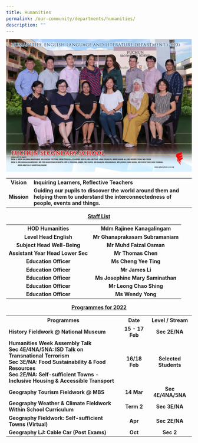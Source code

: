 ```yaml
---
title: Humanities
permalink: /our-community/departments/humanities/
description: ""
---
```

<img src="/images/Dept%202023/humanities,%20english%20language%20and%20literature%20department%201.jpg">
<table>
<tbody>
<tr>
<td style="text-align: center;"><strong>Vision</strong></td>
<td><strong>Inquiring Learners, Reflective Teachers</strong></td>
</tr>
<tr>
<td style="text-align: center;"><strong>Mission</strong></td>
<td><strong>Guiding our pupils to discover the world around them and helping them to understand the interconnectedness of people, events and things.</strong></td>
</tr>
</tbody>
</table>
<p style="text-align: center;"><strong><u>Staff List</u></strong></p>
<table>
<tbody>
<tr>
<td style="text-align: center;"><strong>HOD Humanities</strong></td>
<td style="text-align: center;"><strong>Mdm Rajinee Kanagalingam</strong></td>
</tr>
<tr>
<td style="text-align: center;"><strong>Level Head English</strong></td>
<td style="text-align: center;"><strong>Mr Ghanaprakasam Subramaniam</strong></td>
</tr>
<tr>
<td style="text-align: center;"><strong>Subject Head Well-Being</strong></td>
<td style="text-align: center;"><strong>Mr Muhd Faizal Osman</strong></td>
</tr>
<tr>

</tr>
<tr>
<td style="text-align: center;"><strong>Assistant Year Head Lower Sec</strong></td>
<td style="text-align: center;"><strong>Mr Thomas Chen</strong></td>
</tr>
<tr>
<td style="text-align: center;"><strong>Education Officer</strong></td>
<td style="text-align: center;"><strong>Ms Cheng Yee Ting</strong></td>
</tr>
<tr>
<td style="text-align: center;"><strong>Education Officer</strong></td>
<td style="text-align: center;"><strong>Mr James Li</strong></td>
</tr>
<tr>
<td style="text-align: center;"><strong>Education Officer</strong></td>
<td style="text-align: center;"><strong>Ms Josephine Mary Saminathan</strong></td>
</tr>
<tr>
<td style="text-align: center;"><strong>Education Officer</strong></td>
<td style="text-align: center;"><strong>Mr Leong Chao Shing</strong></td>
</tr>
<tr>
</tr>
<tr>
<td style="text-align: center;"><strong>Education Officer</strong></td>
<td style="text-align: center;"><strong>Ms Wendy Yong</strong></td>
</tr>
</tbody>
</table>
<p style="text-align: center;"><strong><u>Programmes for 2022</u></strong></p>
<table>
<tbody>
<tr>
<th style="text-align: center;">Programmes</th>
<th style="text-align: center;">Date</th>
<th style="text-align: center;">Level / Stream</th>
</tr>
<tr>
<td><strong>History Fieldwork @ National Museum</strong></td>
<td style="text-align: center;"><strong>15 - 17 Feb</strong></td>
<td style="text-align: center;"><strong>Sec 2E/NA</strong></td>
</tr>
<tr>
<td><strong>Humanities Week Assembly Talk<br>Sec 4E/4NA/5NA: ISD Talk on Transnational Terrorism<br>Sec 3E/NA: Food Sustainability &amp; Food Resources<br>Sec 2E/NA: Self-sufficient Towns - Inclusive Housing &amp; Accessible Transport</strong></td>
<td style="text-align: center;"><strong>16/18 Feb</strong></td>
<td style="text-align: center;"><strong>Selected Students</strong></td>
</tr>
<tr>
<td><strong>Geography Tourism Fieldwork @ MBS</strong></td>
<td style="text-align: center;"><strong>14 Mar</strong></td>
<td style="text-align: center;"><strong>Sec 4E/4NA/5NA</strong></td>
</tr>
<tr>
<td><strong>Geography Weather &amp; Climate Fieldwork Within School Curriculum</strong></td>
<td style="text-align: center;"><strong>Term 2</strong></td>
<td style="text-align: center;"><strong>Sec 3E/NA</strong></td>
</tr>
<tr>
<td><strong>Geography Fieldwork: Self-sufficient Towns (Virtual)</strong></td>
<td style="text-align: center;"><strong>Apr</strong></td>
<td style="text-align: center;"><strong>Sec 2E/NA</strong></td>
</tr>
<tr>
<td><strong>Geography LJ: Cable Car (Post Exams)</strong></td>
<td style="text-align: center;"><strong>Oct</strong></td>
<td style="text-align: center;"><strong>Sec 2</strong></td>
</tr>
</tbody>
</table>